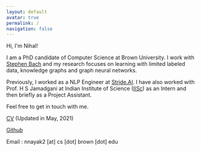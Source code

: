 ```yaml
---
layout: default
avatar: true
permalink: /
navigation: false
---
```


Hi, I'm Nihal!

I am a PhD candidate of Computer Science at Brown University. I work with [Stephen Bach](http://stephenbach.net/) and my research focuses on learning with limited labeled data, knowledge graphs and graph neural networks.

Previously, I worked as a NLP Engineer at [Stride.AI](stride.ai). I have also worked with Prof. H S Jamadgani at Indian Institute of Science ([IISc](http://www.iisc.ac.in/)) as an Intern and then briefly as a Project Assistant.

Feel free to get in touch with me.

<!-- [short & sweet resume](assets/resume.pdf) -->

[CV](assets/cv.pdf) (Updated in May, 2021)

[Github](https://github.com/nihalnayak)

Email : nnayak2 [at] cs [dot] brown [dot] edu

<!-- You can use this page to showcase your work, portfolio/project, your Latest post {% for post in site.posts limit: 1 %}<a href="{{ post.url | prepend: site.baseurl }}">{{ post.title }}</a>{% endfor %} or another stuff that you love to share to the world. -->

<!-- --- -->

<!-- ## 🅿️ Edit This Page
You’ll find this page in your `_pages` directory. Go ahead and edit it and re-build the site to see your changes. You can rebuild the site in many different ways, but the most common way is to run `jekyll serve`, which launches a web server and auto-regenerates your site when a file is updated. -->
